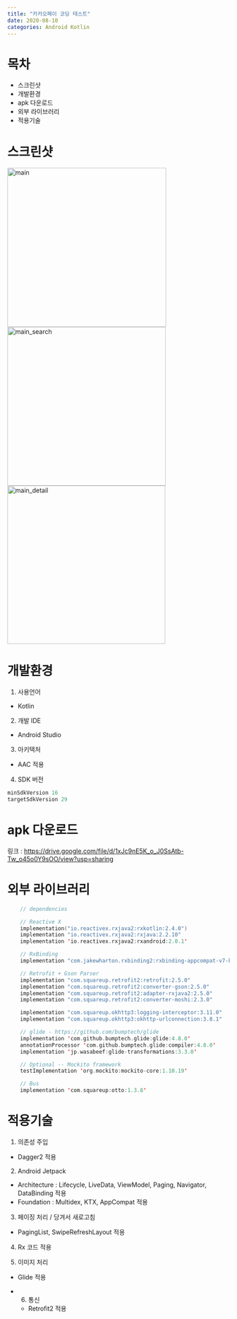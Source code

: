 ```yaml
---
title: "카카오페이 코딩 테스트"
date: 2020-08-10
categories: Android Kotlin
---
```


# 목차

* 스크린샷
* 개발환경
* apk 다운로드
* 외부 라이브러리
* 적용기술


# 스크린샷
<img width="360" alt="main" src="https://user-images.githubusercontent.com/6903839/89766246-d49b0b80-db32-11ea-83c2-673d077d484e.png">
<img width="359" alt="main_search" src="https://user-images.githubusercontent.com/6903839/89766255-d664cf00-db32-11ea-862f-220a9d64559e.png">
<img width="358" alt="main_detail" src="https://user-images.githubusercontent.com/6903839/89766261-d82e9280-db32-11ea-84c5-d3462974b0f0.png">

# 개발환경

1) 사용언어
* Kotlin

2) 개발 IDE
* Android Studio

3) 아키택처
* AAC 적용

4) SDK 버전
~~~kotlin
minSdkVersion 16
targetSdkVersion 29
~~~

# apk 다운로드
링크 : https://drive.google.com/file/d/1xJc9nE5K_o_J0SsAtb-Tw_o45o0Y9sOO/view?usp=sharing


# 외부 라이브러리
~~~kotlin
    // dependencies

    // Reactive X
    implementation("io.reactivex.rxjava2:rxkotlin:2.4.0")
    implementation "io.reactivex.rxjava2:rxjava:2.2.10"
    implementation 'io.reactivex.rxjava2:rxandroid:2.0.1'

    // RxBinding
    implementation "com.jakewharton.rxbinding2:rxbinding-appcompat-v7-kotlin:$rxBindingVersion"

    // Retrofit + Gson Parser
    implementation "com.squareup.retrofit2:retrofit:2.5.0"
    implementation "com.squareup.retrofit2:converter-gson:2.5.0"
    implementation "com.squareup.retrofit2:adapter-rxjava2:2.5.0"
    implementation "com.squareup.retrofit2:converter-moshi:2.3.0"

    implementation "com.squareup.okhttp3:logging-interceptor:3.11.0"
    implementation "com.squareup.okhttp3:okhttp-urlconnection:3.8.1"

    // glide - https://github.com/bumptech/glide
    implementation 'com.github.bumptech.glide:glide:4.8.0'
    annotationProcessor 'com.github.bumptech.glide:compiler:4.8.0'
    implementation 'jp.wasabeef:glide-transformations:3.3.0'

    // Optional -- Mockito framework
    testImplementation 'org.mockito:mockito-core:1.10.19'

    // Bus
    implementation 'com.squareup:otto:1.3.8'
~~~  

# 적용기술

1) 의존성 주입
  * Dagger2 적용

2) Android Jetpack
  * Architecture : Lifecycle, LiveData, ViewModel, Paging, Navigator, DataBinding 적용
  * Foundation : Multidex, KTX, AppCompat 적용

3) 페이징 처리 / 당겨서 새로고침
  * PagingList, SwipeRefreshLayout 적용

4) Rx 코드 적용

5) 이미지 처리
  * Glide 적용

* 6) 통신
  - Retrofit2 적용